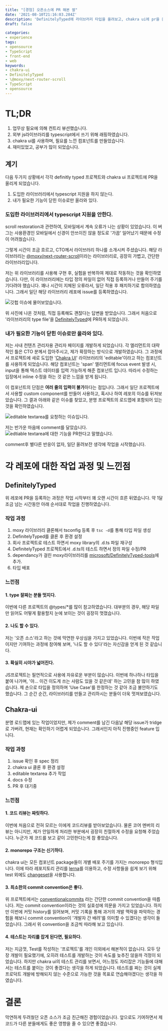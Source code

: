 ```yaml
---
title: "[경험] 오픈소스에 PR 해본 썰"
date: '2021-08-10T21:16:03.284Z'
description: 'DefinitelyTyped에 라이브러리 타입을 올려보고, chakra ui에 pr을 올리며(아직 진행 중) 느낀점을 간단히 소개합니다.'
draft: false

categories:
- experience
tags:
- opensource
- TypeScript
- front-end
- web
keywords:
- chakra-ui
- DefinitelyTyped
- \@moxy/next-router-scroll
- TypeScript
- opensource
---
```


# TL;DR

1. 업무상 필요에 의해 컨트리 뷰션했습니다.
1. 외부 js라이브러리를 typescript에서 쓰기 위해 래핑하였습니다.
1. chakra ui를 사용하며, 필요를 느낀 컴포넌트를 만들었습니다.
1. 재미있었고, 공부가 많이 되었습니다.

## 계기

다음 두가지 상황에서 각각 definitly typed 프로젝트와 chakra ui 프로젝트에 PR을 올리게 되었습니다.

1. 도입한 라이브러리에서 typescript 지원을 하지 않는다.
1. 내가 필요한 기능이 닫힌 이슈로만 올라와 있다.

### 도입한 라이브러리에서 typescript 지원을 안한다.

scroll restoration과 관련하여, 모바일에서 계속 오류가 나는 상황이 있었습니다. 이 버그는 사용환경인 모바일에서 신경이 안쓰이진 않을 정도로 '가끔' 일어났기 때문에 수정이 어려웠습니다.

그렇게 시간이 조금 흐르고, CTO께서 라이브러리 하나를 소개시켜 주셨습니다. 해당 라이브러리는 [@moxy/next-router-scroll](https://www.npmjs.com/package/@moxy/next-router-scroll)이라는 라이브러리로, 굉장히 가볍고, 간단한 라이브러리입니다.

저는 위 라이브러리를 사용해 구현 후, 실험을 반복하여 제대로 작동하는 것을 확인하였습니다. 다만, 이 라이브러리에는 타입 정의 파일이 없어 직접 등록하거나 만들어 주기를 기다려야 했습니다. 꽤나 시간이 지체된 오류라서, 일단 적용 후 패치하기로 합의하였습니다. 그래서 일단 해당 라이브러리 레포에 issue를 등록하였습니다.

![깃헙 이슈에 물어보았습니다.](https://user-images.githubusercontent.com/29042329/176994618-28377935-7591-44ba-9ffc-7434e624f9e2.png)

위 사진에 나온 것처럼, 직접 등록해도 괜찮다는 답변을 받았습니다. 그래서 처음으로 '라이브러리의 type file'을 [DefinitelyTyped](https://github.com/DefinitelyTyped/DefinitelyTyped)에 PR하게 되었습니다.

### 내가 필요한 기능이 닫힌 이슈로만 올라와 있다.

저는 사내 컨텐츠 관리자용 관리자 페이지를 개발하게 되었습니다. 각 엘리먼트의 대략적인 틀은 CTO 분께서 잡아주시고, 제가 확장하는 방식으로 개발하였습니다. 그 과정에서 프로젝트에 새로 도입한 '[Chakra UI](https://chakra-ui.com/)' 라이브러리의 'editable'이라고 하는 컴포넌트를 사용하게 되었습니다. 해당 컴포넌트는 'span' 엘리먼트에 focus event 발생 시, input을 통해 텍스트 데이터를 입력 가능하게 해준 컴포넌트 입니다. 따라서 수정하는 입장에서 inline 수정을 하는 것 같은 느낌을 받게 됩니다.

이 컴포넌트의 단점은 **여러 줄의 입력이 불가**하다는 점입니다. 그래서 일단 프로젝트에서 사용할 custom component를 만들어 사용하고, 혹시나 하여 레포의 이슈를 뒤져보았습니다. 그 결과 아래와 같은 이슈를 찾았고, 분명 프로젝트의 로드맵에 포함되어 있는 것을 확인하였습니다.

![editable textarea를 요청하는 이슈입니다.](https://user-images.githubusercontent.com/29042329/176994616-cd338038-ba88-44de-bc38-87b35a722746.png)

저는 반가운 마음에 comment를 달았습니다.
![edtiable textarea에 대한 기능을 PR한다고 말했습니다.](https://user-images.githubusercontent.com/29042329/176994617-caf204f1-41e3-494b-9db0-70c64c459636.png)

comment후 별다른 반응이 없자, 일단 올려보잔 생각에 작업을 시작했습니다.

# 각 레포에 대한 작업 과정 및 느낀점

## DefinitelyTyped

위 레포에 PR을 등록하는 과정은 작업 시작부터 꽤 오랜 시간이 흐른 뒤였습니다. 약 1달 조금 넘는 시간동안 아래 순서대로 작업을 진행하였습니다.

### 작업 과정

1. moxy 라이브러리 클론해서 tsconfig 등록 후 `tsc -d`를 통해 타입 파일 생성
1. DefinitelyTyped를 클론 후 환경 설정
1. 회사 프로젝트로 테스트 하면서 moxy library의 .d.ts 파일 재구성
1. DefinitelyTyped 프로젝트에서 .d.ts의 테스트 하면서 정의 파일 수정/PR
1. dependancy가 걸린 moxy라이브러리를 [microsoft/DefinitelyTyped-tools](https://github.com/microsoft/DefinitelyTyped-tools)에 추가.
1. 타입 배포

### 느낀점

#### 1. type 잘짜는 분들 멋지다.

   이번에 다른 프로젝트의 @types/\*를 많이 참고하였습니다. 대부분의 경우, 해당 파일만 읽어도 어떻게 활용할지 눈에 보이는 것이 굉장히 멋졌습니다.

#### 2. 나도 할 수 있다.

   저는 '오픈 소스'라고 하는 것에 막연한 우상심을 가지고 있었습니다. 이번에 작은 작업이지만 기여하는 과정에 참여해 보며, '나도 할 수 있다'라는 자신감을 얻게 된 것 같습니다.

#### 3. 확실히 시야가 넓어진다.

   JS프로젝트는 필연적으로 사용에 자유로운 부분이 많습니다. 이번에 하나하나 타입을 붙여 나가며, '아... 이건 이도게 쓰는 사람도 있을 것 같은데' 하는 고민을 참 많이 하였습니다. 제 손으로 타입을 정의하며 'Use Case'를 한정하는 것 같아 조금 불안하기도 했습니다. 그 순간 순간, 라이브러리를 만들고 관리하시는 분들이 더욱 멋져보였습니다.

## Chakra-ui

분명 로드맵에 있는 작업이었지만, 제가 comment를 남긴 다음날 해당 issue가 tridge로 가버려, 현재는 확인하기 어렵게 되었습니다. 그래서인지 아직 진행중인 feature 입니다.

### 작업 과정

1. issue 확인 후 spec 정리
1. chakra ui 클론 후 환경 설정
1. editable textarea 추가 작업
1. docs 수정
1. PR 후 대기중

### 느낀점
#### 1. 코드 리뷰는 짜릿하다.

이번에 처음으로 전혀 모르는 이에게 코드리뷰를 받아보았습니다. 물론 코어 멘버의 리뷰는 아니지만, 제가 안일하게 처리한 부분에서 굉장히 친절하게 수정을 요청해 주었습니다. 누군가 제 코드를 보고 같이 고민한다는게 참 좋았습니다.

#### 2. monorepo 구조는 신기하다.

chakra ui는 모든 컴포넌트 package들이 개별 배포 주기를 가지는 monorepo 형식입니다. 이에 따라 레포지토리 관리를 [lerna](https://github.com/lerna/lerna)를 이용하고, 수정 사항들을 쉽게 보기 위해 test 외에도 [changeset](https://github.com/atlassian/changesets)을 사용합니다. 

#### 3. 최소한의 commit convention은 좋다.

위 프로젝트에서는 [conventionalcommits](https://www.conventionalcommits.org/en/v1.0.0/) 라는 간단한 commit convention을 따릅니다. 저는 commit convention이라는 것의 실효성에 의문을 가지고 있었습니다. 하지만 이번에 커밋 history를 읽어보며, 커밋 기록을 통해 과거의 개발 맥락을 파악하는 경험을 해보니 commit convention이 '개발자 간 배려'를 의미할 수 있겠다는 생각이 들었습니다. 그래서 위 convention을 조금씩 따라해 보고 있습니다.

#### 4. 테스트는 자리를 잡게 된다면, 필요하다.

 저는 지금껏, Test를 작성하는 '프로젝트'를 개인 이외에서 해본적이 없습니다. 모두 당장 개발이 필요했기에, 오히려 테스트를 개발하는 것이 속도를 늦추진 않을까 걱정이 되었습니다. 하지만 chakra ui의 테스트 관리를 보면서, 어느정도 자리잡은 기능들에 대해서는 테스트를 붙이는 것이 좋겠다는 생각을 하게 되었습니다. 테스트를 짜는 것이 실제 프로덕트 개발에 방해되지 않는 수준으로 가능한 것을 목표로 연습해야겠다는 생각을 하였습니다.

# 결론
막연하게 두려웠던 오픈 소스가 조금 친근해진 경험이었습니다. 앞으로도 기여하면서 제 코드가 다른 분들에게도 좋은 영향을 줄 수 있으면 좋겠습니다.

